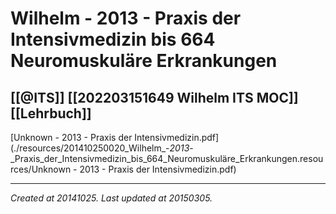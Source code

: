 # Wilhelm - 2013 - Praxis der Intensivmedizin bis 664 Neuromuskuläre Erkrankungen
 [[@ITS]] [[202203151649 Wilhelm ITS MOC]] [[Lehrbuch]] 
---



[Unknown - 2013 - Praxis der Intensivmedizin.pdf](./resources/201410250020_Wilhelm_-_2013_-_Praxis_der_Intensivmedizin_bis_664_Neuromuskuläre_Erkrankungen.resources/Unknown - 2013 - Praxis der Intensivmedizin.pdf)

---

_Created at 20141025._
_Last updated at 20150305._



